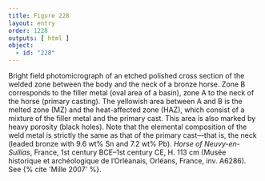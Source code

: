 ```yaml
---
title: Figure 228
layout: entry
order: 1228
outputs: [ html ]
object:
  - id: "228"
---
```


Bright field photomicrograph of an etched polished cross section of the welded zone between the body and the neck of a bronze horse. Zone B corresponds to the filler metal (oval area of a basin), zone A to the neck of the horse (primary casting). The yellowish area between A and B is the melted zone (MZ) and the heat-affected zone (HAZ), which consist of a mixture of the filler metal and the primary cast. This area is also marked by heavy porosity (black holes). Note that the elemental composition of the weld metal is strictly the same as that of the primary cast—that is, the neck (leaded bronze with 9.6 wt% Sn and 7.2 wt% Pb). *Horse of Neuvy-en-Sullias*, France, 1st century BCE–1st century CE, H. 113 cm (Musée historique et archéologique de l’Orléanais, Orléans, France, inv. A6286). See {% cite 'Mille 2007' %}.
